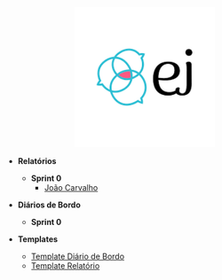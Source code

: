 
<center>

<a href="/" target="_blank">
  <img src="assets/ej-logo.png" alt="Logo" style="width: 50%; height: auto;">
</a>

</center>

- **Relatórios**
    - **Sprint 0**
        - [João Carvalho](../relatorios/sprint-0/joao-carvalho.md)

- **Diários de Bordo**
    - **Sprint 0**

- **Templates**
    - [Template Diário de Bordo](../templates/template-diario-bordo.md)
    - [Template Relatório](../templates/template-relatorio.md)